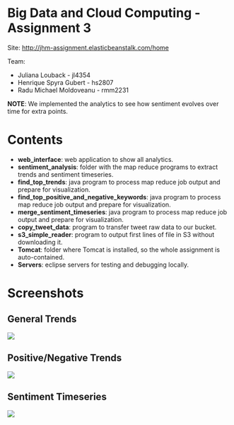 Big Data and Cloud Computing - Assignment 3
====================

Site:
http://jhm-assignment.elasticbeanstalk.com/home

Team:
* Juliana Louback - jl4354
* Henrique Spyra Gubert - hs2807 
* Radu Michael Moldoveanu - rmm2231

**NOTE**: We implemented the analytics to see how sentiment evolves over time for extra points.

# Contents

* **web_interface**: web application to show all analytics.
* **sentiment_analysis**: folder with the map reduce programs to extract trends and sentiment timeseries.
* **find_top_trends**: java program to process map reduce job output and prepare for visualization.
* **find_top_positive_and_negative_keywords**: java program to process map reduce job output and prepare for visualization.
* **merge_sentiment_timeseries**: java program to process map reduce job output and prepare for visualization.
* **copy_tweet_data**: program to transfer tweet raw data to our bucket.
* **s3_simple_reader**: program to output first lines of file in S3 without downloading it.
* **Tomcat**: folder where Tomcat is installed, so the whole assignment is auto-contained.
* **Servers**: eclipse servers for testing and debugging locally.

# Screenshots

## General Trends
<img src="https://raw.githubusercontent.com/hsgubert/bigdata_cloud_computing_assignment3/master/general_trends.png">

## Positive/Negative Trends
<img src="https://raw.githubusercontent.com/hsgubert/bigdata_cloud_computing_assignment3/master/positive_negative_trends.png">

## Sentiment Timeseries
<img src="https://raw.githubusercontent.com/hsgubert/bigdata_cloud_computing_assignment3/master/sentiment_timeseries.png">

